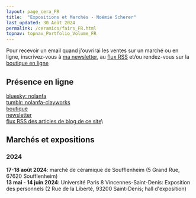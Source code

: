 ```yaml
---
layout: page_cera_FR
title:  "Expositions et Marchés - Noémie Scherer"
last_updated: 30 Août 2024
permalink: /ceramics/fairs_FR.html
topnav: topnav_Portfolio_Volume_FR
---
```


Pour recevoir un email quand j'ouvrirai les ventes sur un marché ou en ligne, inscrivez-vous à [ma newsletter](https://forms.gle/sVFdmqG9m2JGmU4HA), au [flux RSS](https://falano.github.io/feed/ceramique.xml) et/ou rendez-vous sur la [boutique en ligne](https://nolanfa-shop.fourthwall.com/)

## Présence en ligne
[bluesky: nolanfa](https://bsky.app/profile/nolanfa.bsky.social)\
[tumblr: nolanfa-clayworks](https://www.tumblr.com/blog/nolanfa-clayworks)\
[boutique](https://nolanfa-shop.fourthwall.com/)\
[newsletter](https://forms.gle/sVFdmqG9m2JGmU4HA)\
[flux RSS des articles de blog de ce site](https://falano.github.io/feed/ceramique.xml)\

## Marchés et expositions
### 2024
**17-18 août 2024**: marché de céramique de Soufflenheim (5 Grand Rue, 67620 Soufflenheim)  
**13 mai - 14 juin 2024**: Université Paris 8 Vincennes-Saint-Denis: Exposition des personnels (2 Rue de la Liberté, 93200 Saint-Denis; hall d'exposition)
